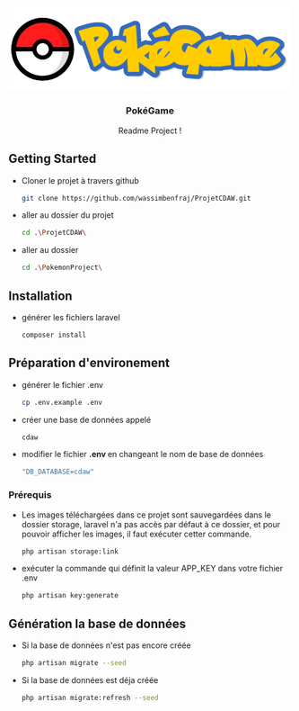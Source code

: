 <!-- PROJECT LOGO -->
<br />
<div align="center">
  <a href="#">
    <img src="PokemonProject/public/assets/images/pokemon/logo-white.png" alt="Logo" >
  </a>

<h3 align="center">PokéGame</h3>

  <p align="center">
    Readme Project !
    <br />
  </p>
</div>

<!-- GETTING STARTED -->

## Getting Started

* Cloner le projet à travers github
  ```sh
  git clone https://github.com/wassimbenfraj/ProjetCDAW.git
  ```
* aller au dossier du projet
  ```sh
  cd .\ProjetCDAW\
  ```
  
* aller au dossier 
  ```sh
  cd .\PokemonProject\
  ```
## Installation

* générer les fichiers laravel

  ```sh
  composer install
  ```

## Préparation d'environement

* générer le fichier .env
  ```sh
  cp .env.example .env
  ```

* créer une base de données appelé
  ```sh
  cdaw
  ```

* modifier le fichier <strong>.env </strong> en changeant le nom de base de données
  ```sh
  "DB_DATABASE=cdaw"
  ```
### Prérequis

* Les images téléchargées dans ce projet sont sauvegardées dans le dossier storage, laravel n'a pas accès par défaut à ce dossier, et pour pouvoir afficher les images, il faut exécuter cetter commande.
  ```sh
  php artisan storage:link
  ```

* exécuter la commande qui définit la valeur APP_KEY dans votre fichier .env 
  ```sh
  php artisan key:generate
  ```
## Génération la base de données

* Si la base de données n'est pas encore  créée
  ```sh
  php artisan migrate --seed
  ```
* Si la base de données est déja  créée
  ```sh
  php artisan migrate:refresh --seed
  ```